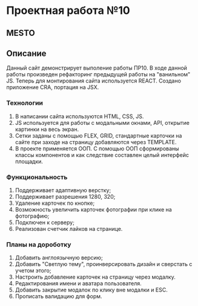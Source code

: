 # Проектная работа №10
## MESTO

## Описание
Данный сайт демонстрирует выполение работы ПР10. В ходе данной работы произведен рефакторинг предыдущей работы на "ванильном" JS. Теперь для монтирования сайта используется REACT. Создано приложение CRA, портация на JSX. 

### Технологии
1. В написании сайта используются HTML, CSS, JS.
2. JS используется для работы с модальными окнами, API, открытие картинки на весь экран.
3. Сетки заданы с помощью FLEX, GRID, стандартные карточки на сайте при заходе на страницу добавляются через TEMPLATE.
4. В проекте применяется ООП. С помощью ООП сформированы классы компонентов и как следствие составлен целый интерфейс площадки.

### Функциональность

1. Поддерживает адаптивную верстку;
2. Поддерживает разрешения 1280, 320;
3. Удаление карточек по кнопке;
4. Возможность увеличить карточек фотографии при клике на фотографию;
5. Подключен к серверу;
6. Реализован счетчик лайков на странице.

### Планы на дороботку

1. Добавить англоязычную версию;
2. Добавить "Светлую тему", проинверсировать дизайн и сверстать с учетом этого;
3. Настроить добавление карточек на страницу через модалку.
4. Редактирования имени и аватара пользователя.
5. Добавить закрытие модалок по клику вне модалки и ESC.
6. Прописать валидацию для форм.


